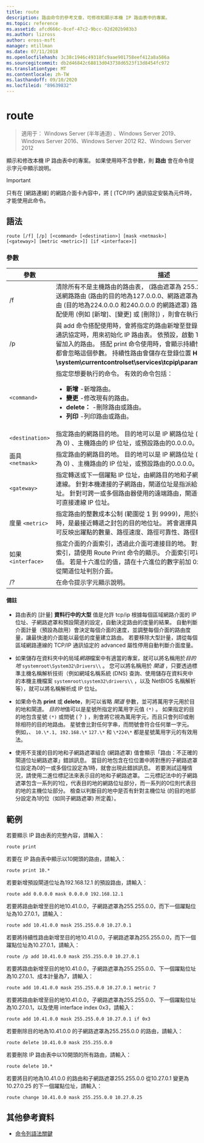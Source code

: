 ```yaml
---
title: route
description: 路由命令的參考文章，可修改和顯示本機 IP 路由表中的專案。
ms.topic: reference
ms.assetid: afcd666c-0cef-47c2-9bcc-02d202b983b3
ms.author: lizross
author: eross-msft
manager: mtillman
ms.date: 07/11/2018
ms.openlocfilehash: 3c38c1946c49318fc9aae901758eef412a8a586a
ms.sourcegitcommit: db2d46842c68813d043738d6523f13d8454fc972
ms.translationtype: MT
ms.contentlocale: zh-TW
ms.lasthandoff: 09/10/2020
ms.locfileid: "89639832"
---
```

# <a name="route"></a>route

> 適用于： Windows Server (半年通道) 、Windows Server 2019、Windows Server 2016、Windows Server 2012 R2、Windows Server 2012

顯示和修改本機 IP 路由表中的專案。 如果使用時不含參數，則 **路由** 會在命令提示字元中顯示說明。

> [!IMPORTANT]
> 只有在 [網路連線] 的網路介面卡內容中，將 [ (TCP/IP) 通訊協定安裝為元件時，才能使用此命令。

## <a name="syntax"></a>語法

```
route [/f] [/p] [<command> [<destination>] [mask <netmask>] [<gateway>] [metric <metric>]] [if <interface>]]
```

### <a name="parameters"></a>參數

| 參數 | 描述 |
|--|--|
| /f | 清除所有不是主機路由的路由表， (路由遮罩為 255.255.255.255) 的路由、回送網路路由 (路由的目的地為127.0.0.0、網路遮罩為 255.0.0.0) ，或是多播路由 (目的地為224.0.0.0 和240.0.0.0 的網路遮罩) 路由。 如果與其中一個命令搭配使用 (例如 [新增]、[變更] 或 [刪除]) ，則會在執行命令之前清除資料表。 |
| /p | 與 add 命令搭配使用時，會將指定的路由新增至登錄，並且在每次啟用 TCP/IP 通訊協定時，用來初始化 IP 路由表。 依預設，啟動 TCP/IP 通訊協定時，不會保留加入的路由。 搭配 print 命令使用時，會顯示持續性路由清單。 所有其他命令都會忽略這個參數。 持續性路由會儲存在登錄位置 **HKEY_LOCAL_MACHINE \system\currentcontrolset\services\tcpip\parameters\persistentroutes**。 |
| `<command>` | 指定您想要執行的命令。 有效的命令包括：<ul><li>**新增** -新增路由。</li><li>**變更** -修改現有的路由。</li><li>**delete：** -刪除路由或路由。</li><li>**列印** -列印路由或路由。</li></ul> |
| `<destination>` | 指定路由的網路目的地。 目的地可以是 IP 網路位址 (其中網路位址的主機位設定為 0) 、主機路由的 IP 位址，或預設路由的0.0.0.0。 |
| 面具 `<netmask>` | 指定路由的網路目的地。 目的地可以是 IP 網路位址 (其中網路位址的主機位設定為 0) 、主機路由的 IP 位址，或預設路由的0.0.0.0。 |
| `<gateway>` | 指定轉送或下一個躍點 IP 位址，由網路目的地和子網路遮罩所定義的位址集合可連線。 針對本機連接的子網路由，閘道位址是指派給連結至子網之介面的 IP 位址。 針對可跨一或多個路由器使用的遠端路由，閘道位址是指派給鄰近路由器的可直接連線 IP 位址。 |
| 度量 `<metric>` | 指定路由的整數成本公制 (範圍從 1 到 9999)，用於在路由表的多個路由中選擇時，是最接近轉遞之封包的目的地位址。 將會選擇具有最低公制的路由。 此公制可反映出躍點的數量、路徑速度、路徑可靠性、路徑輸送量或系統管理內容。 |
| 如果 `<interface>` | 指定介面的介面索引，透過此介面可連接目的地。 對於介面清單及其對應的介面索引，請使用 Route Print 命令的顯示。 介面索引可以使用十進位或十六進位的值。 若是十六進位的值，請在十六進位的數字前加 0x。 如果省略 if 參數，則會從閘道位址判別介面。 |
| /? | 在命令提示字元顯示說明。 |

#### <a name="remarks"></a>備註

- 路由表的 [計量] **資料行中的大型** 值是允許 tcp/ip 根據每個區域網路介面的 IP 位址、子網路遮罩和預設閘道的設定，自動決定路由的度量的結果。 自動判斷介面計量（預設為啟用）會決定每個介面的速度，並調整每個介面的路由度量，讓最快速的介面能以最低的度量建立路由。 若要移除大型計量，請從每個區域網路連線的 TCP/IP 通訊協定的 advanced 屬性停用自動判斷介面度量。

- 如果儲存在資料夾中的局域*網路*檔案中有適當的專案，就可以將名稱用於*目的地* `systemroot\System32\Drivers\\` 。 您可以將名稱用於 *閘道* ，只要透過標準主機名稱解析技術（例如網域名稱系統 (DNS) 查詢、使用儲存在資料夾中的本機主機檔案 `systemroot\system32\drivers\\` ，以及 NetBIOS 名稱解析等），就可以將名稱解析成 IP 位址。

- 如果命令為 **print** 或 **delete**，則可以省略 *閘道* 參數，並可將萬用字元用於目的地和閘道。 *目的地*值可以是星號所指定的萬用字元值 `(*)` 。 如果指定的目的地包含星號 `(*)` 或問號 (？ ) ，則會將它視為萬用字元，而且只會列印或刪除相符的目的地路由。 星號會比對任何字串，而問號會符合任何單一字元。 例如，、 `10.\*.1, 192.168.\*` `127.\*` 和 `\*224\*` 都是星號萬用字元的有效用法。

- 使用不支援的目的地和子網路遮罩組合 (網路遮罩) 值會顯示「路由：不正確的閘道位址網路遮罩」錯誤訊息。 當目的地包含在位位置中將對應的子網路遮罩位設定為0的一或多個位設定為1時，就會出現此錯誤訊息。 若要測試這種情況，請使用二進位標記法來表示目的地和子網路遮罩。 二元標記法中的子網路遮罩包含一系列的1位，代表目的地的網路位址部分，而一系列的0位則代表目的地的主機位址部分。 檢查以判斷目的地中是否有針對主機位址 (的目的地部分設定為1的位（如同子網路遮罩) 所定義）。

## <a name="examples"></a>範例

若要顯示 IP 路由表的完整內容，請輸入：

```
route print
```

若要在 IP 路由表中顯示以10開頭的路由，請輸入：

```
route print 10.*
```

若要新增預設閘道位址為192.168.12.1 的預設路由，請輸入：

```
route add 0.0.0.0 mask 0.0.0.0 192.168.12.1
```

若要將路由新增至目的地10.41.0.0，子網路遮罩為255.255.0.0，而下一個躍點位址為10.27.0.1，請輸入：

```
route add 10.41.0.0 mask 255.255.0.0 10.27.0.1
```

若要將持續性路由新增至目的地10.41.0.0，子網路遮罩為255.255.0.0，而下一個躍點位址為10.27.0.1，請輸入：

```
route /p add 10.41.0.0 mask 255.255.0.0 10.27.0.1
```

若要將路由新增至目的地10.41.0.0，子網路遮罩為255.255.0.0、下一個躍點位址為10.27.0.1、成本計量為7，請輸入：

```
route add 10.41.0.0 mask 255.255.0.0 10.27.0.1 metric 7
```

若要將路由新增至目的地10.41.0.0，子網路遮罩為255.255.0.0、下一個躍點位址為10.27.0.1，以及使用 interface index 0x3，請輸入：

```
route add 10.41.0.0 mask 255.255.0.0 10.27.0.1 if 0x3
```

若要刪除目的地為10.41.0.0 的子網路遮罩為255.255.0.0 的路由，請輸入：

```
route delete 10.41.0.0 mask 255.255.0.0
```

若要刪除 IP 路由表中以10開頭的所有路由，請輸入：

```
route delete 10.*
```

若要將目的地為10.41.0.0 的路由和子網路遮罩255.255.0.0 從10.27.0.1 變更為10.27.0.25 的下一個躍點位址，請輸入：

```
route change 10.41.0.0 mask 255.255.0.0 10.27.0.25
```

## <a name="additional-references"></a>其他參考資料

- [命令列語法關鍵](command-line-syntax-key.md)
